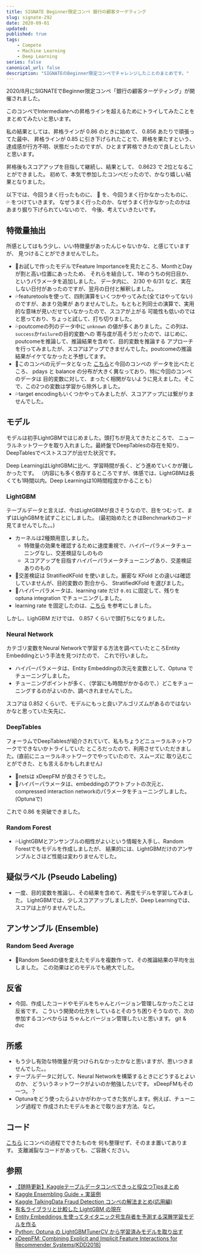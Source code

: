 ```yaml
---
title: SIGNATE Beginner限定コンペ 銀行の顧客ターゲティング
slug: signate-292
date: 2020-09-01
updated:
published: true
tags:
    - Compete
    - Machine Learning
    - Deep Learning
series: false
canonical_url: false
description: "SIGNATEのBeginner限定コンペでチャレンジしたことのまとめです。"
---
```


2020/8月にSIGNATEでBeginner限定コンペ「銀行の顧客ターゲティング」が開催されました。

このコンペでIntermediateへの昇格ラインを超えるためにトライしてみたことをまとめてみたいと思います。

私の結果としては、昇格ラインが 0.86 のときに始めて、 0.856 あたりで頑張ってた最中、
昇格ラインが 0.85 に引き下げられたことで、昇格を果たすという、
達成感が行方不明、状態だったのですが、ひとまず昇格できたので良しとしたいと思います。

昇格後もスコアアップを目指して継続し、結果として、 0.8623 で 2位となることができました。
初めて、本気で参加したコンペだったので、かなり嬉しい結果となりました。

以下では、今回うまく行ったものに、 🎉 を、今回うまく行かなかったものに、 💦 をつけていきます。
なぜうまく行ったのか、なぜうまく行かなかったのかはあまり掘り下げられていないので、
今後、考えていきたいです。


## 特徴量抽出

所感としてはもう少し、いい特徴量があったんじゃないかな、と感じていますが、
見つけることができませんでした。

- 🎉お試しで作ったモデルでFeature Importanceを見たところ、MonthとDayが割と高い位置にあったため、
それらを結合して、1年のうちの何日目か、というパラメータを追加しました。
データ内に、 2/30 や 6/31 など、実在しない日付があったのですが、翌月の日付と解釈しました。
- 💦featuretoolsを使って、四則演算をいくつかやってみた(全てはやってない)のですが、あまり効果が
ありませんでした。もともと列同士の演算で、実用的な意味が見いだせていなかったので、スコアが上がる
可能性も低いのではと思っており、ちょっと試して、打ち切りました。
- 💦poutcomeの列のデータ中に `unknown` の値が多くありました。この列は、`success`か`failure`の目的変数への
寄与度が高そうだったので、はじめに、poutcomeを推論して、推論結果を含めて、目的変数を推論する
アプローチを行ってみましたが、スコアはアップできませんでした。poutcomeの推論結果がイケてなかったと予想してます。
- 🎉このコンペの元データとなった [こちら](https://archive.ics.uci.edu/ml/datasets/bank+marketing)と今回のコンペの
データを比べたところ、 pdays と balance の分布が大きく異なっており、特に今回のコンペのデータは
目的変数に対して、まったく相関がないように見えました。そこで、この2つの変数は学習から除外しました。
- 💦target encodingもいくつかやってみましたが、スコアアップには繋がりませんでした。

## モデル

モデルは初手LightGBMではじめました。頭打ちが見えてきたところで、
ニューラルネットワークを取り入れました。最終盤でDeepTablesの存在を知り、
DeepTablesでベストスコアが出せた状況です。

Deep LearningはLightGBMに比べ、学習時間が長く、どう進めていくかが難しかったです。
（内容にも多く依存するところですが、体感では、LightGBMは長くても1時間以内。Deep Learningは10時間程度かかることも）

### LightGBM

テーブルデータと言えば、今はLightGBMが良さそうなので、目をつむって、まずはLighGBMを試すことにしました。
(最初始めたときはBenchmarkのコード見てませんでした。。)

- カーネルは2種類用意しました。
    - 特徴量の効果を確認するために速度重視で、ハイパーパラメータチューニングなし、交差検証なしのもの
    - スコアアップを目指すハイパーパラメータチューニングあり、交差検証ありのもの
- 🎉交差検証は StratifiedKFold を使いました。厳密な KFold との違いは確認していませんが、目的変数の
割合から、 StratifiedKFold を選びました。
- 🎉ハイパーパラメータは、learning rate だけ `0.01` に固定して、残りを optuna integration でチューニングしました。
- learning rate を固定したのは、[こちら](https://alphaimpact.jp/downloads/pydata20190927.pdf) を参考にしました。

しかし、LighGBM だけでは、 0.857 くらいで頭打ちになりました。

### Neural Network

カテゴリ変数をNeural Networkで学習する方法を調べていたところEntity Embeddingという手法を見つけたので、
これで行いました。

- ハイパーパラメータは、Entity Embeddingの次元を変数として、Optuna でチューニングしました。
- チューニングポイントが多く、（学習にも時間がかかるので、）どこをチューニングするのがよいのか、調べきれませんでした。

スコアは 0.852 くらいで、モデルにもっと良いアルゴリズムがあるのではないかなと思っていた矢先に、

### DeepTables

フォーラムでDeepTablesが紹介されていて、私もちょうどニューラルネットワークでできないかトライしていた
ところだったので、利用させていただきました。(直前にニューラルネットワークでやっていたので、スムーズに
取り込むことができた、とも言えるかもしれません)

- 🎉netsは xDeepFM が良さそうでした。
- 🎉ハイパーパラメータは、embeddingのアウトプットの次元と、compressed interaction networkのパラメータをチューニングしました。(Optunaで)

これで 0.86 を突破できました。

### Random Forest

- 💦LightGBMとアンサンブルの相性がよいという情報を入手し、Random Forestでもモデルを作成しましたが、
結果的には、LightGBMだけのアンサンブルとさほど性能は変わりませんでした。


## 疑似ラベル (Pseudo Labeling)

- 一度、目的変数を推論し、その結果を含めて、再度モデルを学習してみました。
LightGBMでは、少しスコアアップしましたが、Deep Learningでは、スコアは上がりませんでした。


## アンサンブル (Ensemble)

### Random Seed Average

- 🎉Random Seedの値を変えたモデルを複数作って、その推論結果の平均を出しました。
この効果はどのモデルでも絶大でした。


## 反省

- 今回、作成したコードやモデルをちゃんとバージョン管理しなかったことは反省です。
こういう開発の仕方をしているとそのうち困りそうなので、次の参加するコンペからは
ちゃんとバージョン管理したいと思います。 git & dvc


## 所感

- もう少し有効な特徴量が見つけられなかったかなと思いますが、思いつきませんでした。。
- テーブルデータに対して、Neural Networkを構築するときにどうするとよいのか、
どういうネットワークがよいのか勉強したいです。 xDeepFMもその一つ。？
- Optunaをどう使ったらよいかがわかってきた気がします。例えば、チューニング過程で
作成されたモデルをあとで取り出す方法、など。


## コード

[こちら](https://github.com/IMOKURI/signate-292) にコンペの過程でできたものを
何も整理せず、そのまま置いてあります。
支離滅裂なコードがあっても、ご容赦ください。


## 参照

- [【随時更新】Kaggleテーブルデータコンペできっと役立つTipsまとめ](https://naotaka1128.hatenadiary.jp/entry/kaggle-compe-tips)
- [Kaggle Ensembling Guide + 実装例](https://higepon.hatenablog.com/entry/2019/02/20/191900)
- [Kaggle TalkingData Fraud Detection コンペの解法まとめ(応用編)](https://www.rco.recruit.co.jp/career/engineer/blog/kaggle_talkingdata_advanced/)
- [有名ライブラリと比較した LightGBM の現在](https://alphaimpact.jp/downloads/pydata20190927.pdf)
- [Entity Embeddings を使ってタイタニック号生存者を予測する深層学習モデルを作る](https://qiita.com/kznovo/items/caa389dfd178174ad93a)
- [Python: Optuna の LightGBMTunerCV から学習済みモデルを取り出す](https://blog.amedama.jp/entry/optuna-lightgbm-tunercv)
- [xDeepFM: Combining Explicit and Implicit Feature Interactions for Recommender Systems(KDD2018)](https://www.slideshare.net/DeepLearningJP2016/dlxdeepfm-combining-explicit-and-implicit-feature-interactions-for-recommender-systemskdd2018)
